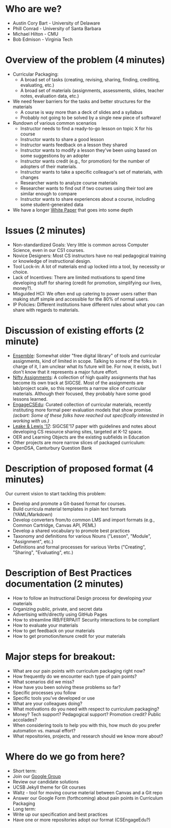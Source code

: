# Who are we?

* Austin Cory Bart - University of Delaware
* Phill Conrad - University of Santa Barbara
* Michael Hilton - CMU
* Bob Edmison - Virginia Tech

# Overview of the problem (4 minutes)

* Curricular Packaging: 
  * A broad set of tasks (creating, revising, sharing, finding, crediting, evaluating, etc.)
  * A broad set of materials (assignments, assessments, slides, teacher notes, evaluation data, etc.)
* We need fewer barriers for the tasks and better structures for the materials
  * A course is way more than a deck of slides and a syllabus
  * Probably not going to be solved by a single new piece of software!
* Rundown of various common scenarios
  * Instructor needs to find a ready-to-go lesson on topic X for his course
  * Instructor wants to share a good lesson
  * Instructor wants feedback on a lesson they shared
  * Instructor wants to modify a lesson they've been using based on some suggestions by an adopter
  * Instructor wants credit (e.g., for promotion) for the number of adopters of their materials.
  * Instructor wants to take a specific colleague's set of materials, with changes
  * Researcher wants to analyze course materials
  * Researcher wants to find out if two courses using their tool are similar enough to compare
  * Instructor wants to share experiences about a course, including some student-generated data
* We have a longer [White Paper](https://docs.google.com/document/d/1gvbfjz4_at1fmAUfR02dOP1WycM63iV_jML-osnQT9c/edit) that goes into some depth

# Issues (2 minutes)

* Non-standardized Goals: Very little is common across Computer Science, even in our CS1 courses.
* Novice Designers: Most CS instructors have no real pedagogical training or knowledge of instructional design.
* Tool Lock-in: A lot of materials end up locked into a tool, by necessity or choice.
* Lack of Incentives: There are limited motivations to spend time developing stuff for sharing (credit for promotion, simplifying our lives, money?).
* Misguided HCI: We often end up catering to power users rather than making stuff simple and accessible for the 80% of normal users.
* IP Policies: Different institutions have different rules about what you can share with regards to materials.

# Discussion of existing efforts (2 minute)

* [Ensemble](http://www.computingportal.org/): Somewhat older "free digital library" of tools and curricular assignments, kind of limited in scope. Talking to some of the folks in charge of it, I am unclear what its future will be. For now, it exists, but I don't know that it represents a major future effort.
* [Nifty Assignments](http://nifty.stanford.edu/): A collection of high quality assignments that has become its own track at SIGCSE. Most of the assignments are lab/project scale, so this represents a narrow slice of curricular materials. Although their focused, they probably have some good lessons learned.
* [EngageCSEdu](https://www.engage-csedu.org/): Curated collection of curricular materials, recently instituting more formal peer evaluation models that show promise. *(acbart: Some of these folks have reached out specifically interested in working with us.)*
* [Leake & Lewis '17](https://dl.acm.org/citation.cfm?id=3017780): SIGCSE’17 paper with guidelines and notes about developing CS resource sharing sites, targeted at K-12 space.
* OER and Learning Objects are the existing subfields in Education
* Other projects are more narrow slices of packaged curriculum:
 * OpenDSA, Canturbury Question Bank

# Description of proposed format (4 minutes)

Our current vision to start tackling this problem:

* Develop and promote a Git-based format for courses.
 * Build curricula material templates in plain text formats (YAML/Markdown)
 * Develop converters from/to common LMS and import formats (e.g., Common Cartridge, Canvas API, PEML)
* Develop a shared vocabulary to promote best practices
 * Taxonomy and definitions for various Nouns ("Lesson", "Module", "Assignment", etc.)
 * Definitions and formal processes for various Verbs ("Creating", "Sharing", "Evaluating", etc.)

# Description of Best Practices documentation (2 minutes)

* How to follow an Instructional Design process for developing your materials
* Organizing public, private, and secret data
* Advertising with/directly using GitHub Pages
* How to streamline IRB/FERPA/IT Security interactions to be compliant
* How to evaluate your materials
* How to get feedback on your materials
* How to get promotion/tenure credit for your materials

# Major steps for breakout:

* What are our pain points with curriculum packaging right now?
 * How frequently do we encounter each type of pain points?
 * What scenarios did we miss?
* How have you been solving these problems so far?
 * Specific processes you follow
 * Specific tools you've developed or use
 * What are your colleagues doing?
* What motivations do you need with respect to curriculum packaging?
 * Money? Tech support? Pedagogical support? Promotion credit? Public accolades?
* When considering tools to help you with this, how much do you prefer automation vs. manual effort?
* What repositories, projects, and research should we know more about?

# Where do we go from here?
* Short term:
 * Join our [Google Group](https://groups.google.com/forum/#!forum/cssplice-curriculum-packaging-working-group)
 * Review our candidate solutions
  * UCSB Jekyll theme for Git courses
  * Waltz - tool for moving course material between Canvas and a Git repo
 * Answer our Google Form (forthcoming) about pain points in Curriculum Packaging
* Long term:
 * Write up our specification and best practices
 * Have one or more repositories adopt our format (CSEngageEdu?)
